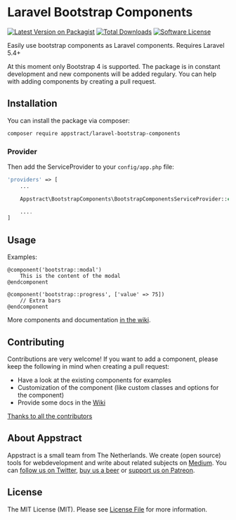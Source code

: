# Laravel Bootstrap Components

[![Latest Version on Packagist](https://img.shields.io/packagist/v/appstract/laravel-bootstrap-components.svg?style=flat-square)](https://packagist.org/packages/appstract/laravel-bootstrap-components)
[![Total Downloads](https://img.shields.io/packagist/dt/appstract/laravel-bootstrap-components.svg?style=flat-square)](https://packagist.org/packages/appstract/laravel-bootstrap-components)
[![Software License](https://img.shields.io/badge/license-MIT-brightgreen.svg?style=flat-square)](LICENSE.md)

Easily use bootstrap components as Laravel components. Requires Laravel 5.4+

At this moment only Bootstrap 4 is supported. The package is in constant development and new components will be added regulary. You can help with adding components by creating a pull request.

## Installation

You can install the package via composer:

```bash
composer require appstract/laravel-bootstrap-components
```

### Provider

Then add the ServiceProvider to your `config/app.php` file:

```php
'providers' => [
    ...

    Appstract\BootstrapComponents\BootstrapComponentsServiceProvider::class

    ....
]
```

## Usage

Examples:
```blade
@component('bootstrap::modal')
    This is the content of the modal
@endcomponent

@component('bootstrap::progress', ['value' => 75]) 
    // Extra bars
@endcomponent
```

More components and documentation [in the wiki](https://github.com/appstract/laravel-bootstrap-components/wiki).

## Contributing

Contributions are very welcome! If you want to add a component, please keep the following in mind when creating a pull request:

- Have a look at the existing components for examples
- Customization of the component (like custom classes and options for the component)
- Provide some docs in the [Wiki](https://github.com/appstract/laravel-bootstrap-components/wiki)

[Thanks to all the contributors](https://github.com/appstract/laravel-bootstrap-components/graphs/contributors)

## About Appstract

Appstract is a small team from The Netherlands. We create (open source) tools for webdevelopment and write about related subjects on [Medium](https://medium.com/appstract). You can [follow us on Twitter](https://twitter.com/teamappstract), [buy us a beer](https://www.paypal.me/teamappstract/10) or [support us on Patreon](https://www.patreon.com/appstract).

## License

The MIT License (MIT). Please see [License File](LICENSE.md) for more information.

